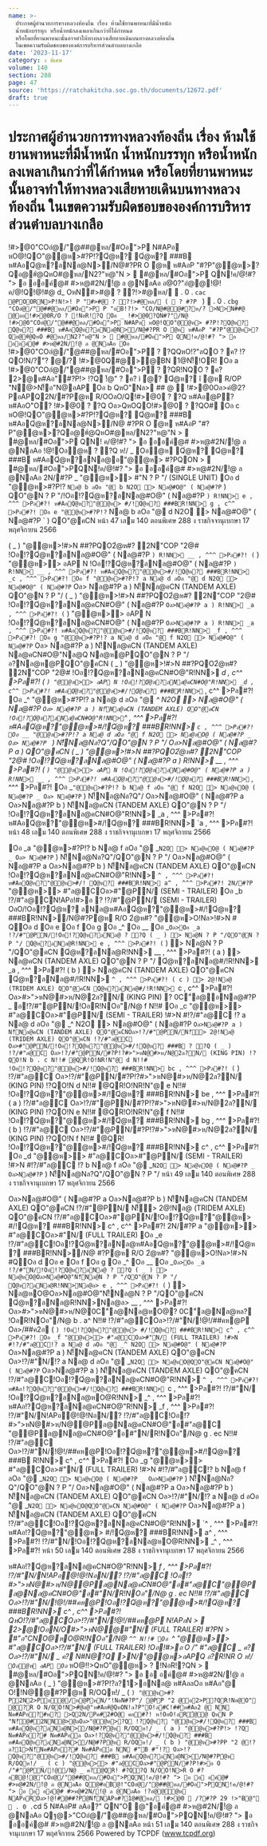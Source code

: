 ```yaml
---
name: >-
  ประกาศผู้อำนวยการทางหลวงท้องถิ่น เรื่อง ห้ามใช้ยานพาหนะที่มีน้ำหนัก
  น้ำหนักบรรทุก หรือน้ำหนักลงเพลาเกินกว่าที่ได้กำหนด
  หรือโดยที่ยานพาหนะนั้นอาจทำให้ทางหลวงเสียหายเดินบนทางหลวงท้องถิ่น
  ในเขตความรับผิดชอบขององค์การบริหารส่วนตำบลบางเกลือ
date: '2023-11-17'
category: ง พิเศษ
volume: 140
section: 288
page: 47
source: 'https://ratchakitcha.soc.go.th/documents/12672.pdf'
draft: true
---
```


# ประกาศผู้อำนวยการทางหลวงท้องถิ่น เรื่อง ห้ามใช้ยานพาหนะที่มีน้ำหนัก น้ำหนักบรรทุก หรือน้ำหนักลงเพลาเกินกว่าที่ได้กำหนด หรือโดยที่ยานพาหนะนั้นอาจทำให้ทางหลวงเสียหายเดินบนทางหลวงท้องถิ่น ในเขตความรับผิดชอบขององค์การบริหารส่วนตำบลบางเกลือ

!#>@0"COอํ@/"@##@หล/#Oอ">P N#APอ หO@!QO"@@ห>#?P!?Qํ@ห? Qํ@ห? ###B ห#AอQํ@ห?ลNล@N>/N@#?PR O ํ@ห ห#AอP "#?P"@@ห>?Qอ@#ํ@QหO#@หล/N2?"ห@"N >  #@หล/#Oอ">P QN!ค/@!#? "> อ ออค์@# #>ห@#2N/!ํ@ ล @NลAอ อ@0?"อํ@@!@!ค/@!Q!@!#@ d_ OหN#>#@ ? ?!>#@หล/  . 0 . `cac @POORN>P!N!>! P "#>#@ ? ?!>#@หล/ (  ? #?P ` )  . 0 . `cbg "COอํ@/"@##@หล/#Oอ">P P "อB!?!> "CO/N@#@@#?ห/? >N>N##@ @ออ!#>@0R/O ? !NอR!?Q Oอ _ !#>@0?QN#?"/N@ !#>@0"COอํ@/"@##@หล/#Oอ">P N#APอ หO@!QO"@@ห> #?P!?Qํ@ห? Qํ@ห? ###B ห#AอQํ@ห?ลNล@N>/N@#?PR O ํ@ห ห#AอP "#?P"@@ห>?Qอ@#ํ@QหO #@หล/N2?"ห@"N >  #@หล/#Oอ">P QN!ค/@!#? "> อ ออค์@# #>ห@#2N/!ํ@ ล @NลAอ Oอ ` !#>@0"COอํ@/"@##@หล/#Oอ">P ? ?QQหO!?"ลQO ? ค? !?QO!N/?"? @/? !#>@0Q#@>@BN 1@N!็!OR! Oอ a !#>@0"COอํ@/"@##@หล/#Oอ">P ? ?QR!NQO ? ค? 2>@ห#Aอ"#?P!> !?Q !้@" ? ค? ì ํ@? Qํ@ห? î ํ@ห R/OP "N@>N!็อ"N@อAP Oอ b QหO"Nล> ## @  !#>@0Oล>คํ@2?PอAPQ2N/#?Pํ@ห R/OOลO/Q!#>@0 ? ?Q ห#Aอ@P? ห#AอO"O? !#>@0 ? ?Q Oล>QหOQO!#>@0 ? ?QO# Oอ c หO@!QO"@@ห>#?P!?Qํ@ห? Qํ@ห? ###B ห#AอQํ@ห?ลNล@N>/N@ #?PR O ํ@ห ห#AอP "#?P"@@ห>?Qอ@#ํ@QหO#@หล/N2?"ห@"N >  #@หล/#Oอ">P QN! ค/@!#? "> อ ออค์@# #>ห@#2N/!ํ@ ล @NลAอ !@!Oอํ@ห ? ?Q ห!/ _ Oอํ@ห Qํ@ห? Qํ@ห? ###B ห#AอQํ@ห?ลNล@อ"@@ห> #?PQON >  #@หล/#Oอ">PQN!ค/@!#? "> อ ออค์@# #>ห@#2N/!ํ@ ล @NลAอ 2N/#?P _ "@@ห>> #"N ? P "/ (SINGLE UNIT) Oอ d "@@ห>#?P!? ` Nล@ b ลOอ "@ b N2O > Nล@#O@" ( Nล@#?P ` ) QO"@N ? P "/!Oอ!?Qํ@ห?ลNล@#O@" ( Nล@#?P ` ) R!NN> e , ^^^ >Pล#?! ห#AอQํ@ห?"@@ห> #/!Qํ@ห? ###BR!NN> g , c^^ >Pล#?! Oอ e "@@ห>#?P!? ` Nล@ b ลOอ "@ d N2O > Nล@#O@" ( Nล@#?P ` ) QO"@คCN หน้า 47 เลม 140 ตอนพิเศษ 288 ง ราชกิจจานุเบกษา 17 พฤศจิกายน 2566

( _ ) "@@ห>!#>N ##?PQO2ํ@ห#? 2N"COP "2@# !Oอ!?Qํ@ห?ลNล@#O@" ( Nล@#?P ` ) R!NN> __ , ^^^ >Pล#?! ( ` ) "@@ห>> อAP N !Oอ!?Qํ@ห?ลNล@#O@" ( Nล@#?P ` ) R!NN> __ , ^^^ >Pล#?! ห#AอQํ@ห?"@@ห>#/!Qํ@ห? ###BR!NN> _c , ^^^ >Pล#?! Oอ f "@@ห>#?P!? a Nล@ d ลOอ "@ d N2O > Nล@#O@" ( Nล@#?P ` Oล> Nล@#?P a ) N!็Nล@คCN (TANDEM AXLE) QO"@N ? P "/ ( _ ) "@@ห>!#>N ##?PQO2ํ@ห#? 2N"COP "2@# !Oอ!?Qํ@ห?ลNล@คCN#O@" ( Nล@#?P ` Oล>Nล@#?P a ) R!NN> _a , ^^^ >Pล#?! ( ` ) "@@ห>> อAP N !Oอ!?Qํ@ห?ลNล@คCN#O@" ( Nล@#?P ` Oล>Nล@#?P a ) R!NN> _a , ^^^ >Pล#?! ห#AอQํ@ห?"@@ห>#/!Qํ@ห? ###BR!NN> _f , ^^^ >Pล#?! Oอ g "@@ห>#?P!? a Nล@ d ลOอ "@ f N2O > Nล@#O@" ( Nล@#?P ` Oล> Nล@#?P a ) N!็Nล@คCN (TANDEM AXLE) Nล@คCN#O@"Nล@Q Nล@ห@PQO"@N ? P "/อ?Nล@ห@PQO"@คCN ( _ ) "@@ห>!#>N ##?PQO2ํ@ห#? 2N"COP "2@# !Oอ!?Qํ@ห?ลNล@คCN#O@"R!NN> _d , c^^ >Pล#?! ( ` ) "@@ห>> อAP N !Oอ!?Qํ@ห?ลNล@คCN#O@"R!NN> _d , c^^ >Pล#?! ห#AอQํ@ห?"@@ห>#/!Qํ@ห? ###BR!NN> `_ , c^^ >Pล#?! Oอ _^ "@@ห>#?P!? a Nล@ d ลOอ "@ _^ N2O > Nล@#O@" ( Nล@#?P ` Oล> Nล@#?P a ) N!็Nล@คCN (TANDEM AXLE) QO"@คCN !Oอ!?Qํ@ห?ลNล@คCN#O@"R!NN> `^ , ^^^ >Pล#?! ห#AอQํ@ห?"@@ห>#/!Qํ@ห? ###BR!NN> `c , ^^^ >Pล#?! Oอ __ "@@ห>#?P!? a Nล@ d ลOอ "@ f N2O > Nล@หO@ ( Nล@#?P _ Oล> Nล@#?P ` ) N!็Nล@Nล?Q"/QO"@N ? P "/ Oล>Nล@#O@" ( Nล@#?P a ) QO"@คCN ( _ ) "@@ห>!#>N ##?PQO2ํ@ห#? 2N"COP "2@# !Oอ!?Qํ@ห?ลNล@#O@" ( Nล@#?P a ) R!NN> __ , ^^^ >Pล#?! ( ` ) "@@ห>> อAP N !Oอ!?Qํ@ห?ลNล@#O@" ( Nล@#?P a ) R!NN> __ , ^^^ >Pล#?! ห#AอQํ@ห?"@@ห>#/!Qํ@ห? ###BR!NN> `_ , ^^^ >Pล#?! Oอ _` "@@ห>#?P!? b Nล@ f ลOอ "@ f N2O > Nล@หO@ ( Nล@#?P _ Oล> Nล@#?P ` ) N!็Nล@Nล?Q"/ Oล>Nล@#O@" ( Nล@#?P a Oล>Nล@#?P b ) N!็Nล@คCN (TANDEM AXLE) QO"@N ? P "/ !Oอ!?Qํ@ห?ลNล@คCN#O@"R!NN> _a , ^^^ >Pล#?! ห#AอQํ@ห?"@@ห>#/!Qํ@ห? ###BR!NN> `a , ^^^ >Pล#?! หน้า 48 เลม 140 ตอนพิเศษ 288 ง ราชกิจจานุเบกษา 17 พฤศจิกายน 2566

Oอ _a "@@ห>#?P!? b Nล@ f ลOอ "@ _` N2O > Nล@หO@ ( Nล@#?P _ Oล> Nล@#?P ` ) N!็Nล@Nล?Q"/QO"@N ? P "/ Oล>Nล@#O@" ( Nล@#?P a Oล>Nล@#?P b ) N!็Nล@คCN (TANDEM AXLE) QO"@คCN !Oอ!?Qํ@ห?ลNล@คCN#O@"R!NN> `^ , ^^^ >Pล#?! ห#AอQํ@ห?"@@ห>#/! Qํ@ห? ###BR!NN> a^ , ^^^ >Pล#?! 2N/#?P ` "@@ห>> #"ล@COล>#"@PN/ (SEMI - TRAILER) Oอ _b !?/#"ล@CN!APอ!#>อ ? !?/#"@PN/ (SEMI - TRAILER) OลO/!Oอ!?Qํ@ห? ลNล@ห#AอQํ@ห?"@@ห>#/!Qํ@ห? ###BR!NN>/N@#?Pํ@ห R/O 2ํ@ห#? "@@ห>O!Nล>!#>N # QOอ d Oอ e Oอ f Oอ g Oอ _^ Oอ __ Oอ _` Oล>Oอ _a !?/#"@PN/!Oอ!?Qํ@ห?ลNล@ ? ?Q ( _ ) > Nล@N ? P "/QO"@N ? P "/ Qํ@ห?ลNล@R!NN> e , ^^^ >Pล#?! ( ` ) > Nล@N ? P "/QO"@คCN Qํ@ห?ลNล@R!NN> __ , ^^^ >Pล#?! ( a ) > Nล@คCN (TANDEM AXLE) QO"@N ? P "/ Qํ@ห?ลNล@#/!R!NN> _a , ^^^ >Pล#?! ( b ) > Nล@คCN (TANDEM AXLE) QO"@คCN Qํ@ห?ลNล@#/!R!NN> `^ , ^^^ >Pล#?! ( c ) > 2@!Nล@ (TRIDEM AXLE) QO"@คCN Qํ@ห?ลNล@#/!R!NN> `c , c^^ >Pล#?! Oล>#>">หN@#>ห/N@2ล?N/ (KING PIN) ? 0C"์ล@อNล@#?P _ อ!?/#"@PN/!OอR!NOอ"/N@ f N!!# Oอ _c "@@ห>> #"ล@COล>#"@PN/ (SEMI - TRAILER) !#>N #!?/#"ล@C !? a Nล@ d ลOอ "@ _^ N2O > Nล@#O@" ( Nล@#?P ` Oล>Nล@#?P a ) N!็Nล@คCN (TANDEM AXLE) QO"@คCNOล>!?/#"@PN/N!็> 2@!Nล@ (TRIDEM AXLE) QO"@คCN !?/#"ล@C Oล>#"@PN/!Oอ!?Qํ@ห?"@@ห>#/!Qํ@ห? ###B ? ?Q ( _ ) !?/#"ล@C Oล>!?/#"@PN/#?P!?#>">หN@#>ห/N@2ล?N/ (KING PIN) !?QO!N b . c N!!# @QR!O!NR!N"@ d N!!# !Oอ!?Qํ@ห?"@@ห>#/!Qํ@ห? ###BR!NN> bc , ^^^ >Pล#?! ( ` ) !?/#"ล@C Oล>!?/#"@PN/#?P!?#>">หN@#>ห/N@2ล?N/ (KING PIN) !?QO!N d N!!# @QR!O!NR!N"@ e N!!# !Oอ!?Qํ@ห?"@@ห>#/!Qํ@ห? ###BR!NN> be , ^^^ >Pล#?! ( a ) !?/#"ล@C Oล>!?/#"@PN/#?P!?#>">หN@#>ห/N@2ล?N/ (KING PIN) !?QO!N e N!!# @QR!O!NR!N"@ f N!!# !Oอ!?Qํ@ห?"@@ห>#/!Qํ@ห? ###BR!NN> bg , ^^^ >Pล#?! ( b ) !?/#"ล@C Oล>!?/#"@PN/#?P!?#>">หN@#>ห/N@2ล?N/ (KING PIN) !?QO!N f N!!# @QR! !Oอ!?Qํ@ห?"@@ห>#/!Qํ@ห? ###BR!NN> c^ , c^^ >Pล#?! Oอ _d "@@ห>> #"ล@COล>#"@PN/ (SEMI - TRAILER) !#>N #!?/#"ล@C !? b Nล@ f ลOอ "@ _` N2O > Nล@หO@ ( Nล@#?P _ Oล>Nล@#?P ` ) N!็Nล@Nล?Q"/QO"@N ? P "/ หน้า 49 เลม 140 ตอนพิเศษ 288 ง ราชกิจจานุเบกษา 17 พฤศจิกายน 2566

Oล>Nล@#O@" ( Nล@#?P a Oล>Nล@#?P b ) N!็Nล@คCN (TANDEM AXLE) QO"@คCN !?/#"@PN/ N!็> 2@!Nล@ (TRIDEM AXLE) QO"@คCN !?/#"ล@COล>#"@PN/!Oอ!?Qํ@ห?"@@ห> #/!Qํ@ห? ###BR!NN> c^ , c^^ >Pล#?! 2N/#?P a "@@ห>> #"ล@COล>#"N/ (FULL TRAILER) Oอ _e !?/#"ล@C!Oอ!?Qํ@ห?ลNล@ห#AอQํ@ห?"@@ห>#/!Qํ@ห? ###BR!NN>/N@ #?Pํ@ห R/O 2ํ@ห#? "@@ห>O!Nล>!#>N #QOอ d Oอ e Oอ f Oอ g Oอ _^ Oอ __ Oอ _` Oล>Oอ _a !?/#"N/!Oอ!?Qํ@ห?ลNล@ ? ?Q ( _ ) > Nล@หO@Oล>Nล@#O@"N!็Nล@N ? P "/QO"@N ? P "/ Qํ@ห?ลNล@R!NN>Nล@ล> e , ^^^ >Pล#?! ( ` ) > Nล@หO@Oล>Nล@#O@"N!็Nล@N ? P "/QO"@คCN Qํ@ห?ลNล@R!NN>Nล@ล> __ , ^^^ >Pล#?! Oล>#>">หN@#>ห/N@0C"์ล@Nล@หO@? 0C"์ล@Nล@หล? !OอR!NOอ"/N@ b . a^ N!!# !?/#"ล@COล>!?/#"N/!@!/##คห@P Oล>/##ค2อ ( ` ) !Oอ!?Qํ@ห?"@@ห> #/!Qํ@ห? ###BR!NN> c^ , c^^ >Pล#?! Oอ _f "@@ห>> #"ล@COล>#"N/ (FULL TRAILER) !#>N #!?/#"ล@C!? a Nล@ d ลOอ "@ _^ N2O > Nล@#O@" ( Nล@#?P ` Oล>Nล@#?P a ) N!็Nล@คCN (TANDEM AXLE) QO"@คCN Oล>!?/#"N/!? a Nล@ d ลOอ "@ _` N2O > Nล@หO@QO"@คCN Nล@#O@" ( Nล@#?P ` Oล>Nล@#?P a ) N!็Nล@คCN (TANDEM AXLE) QO"@คCN !?/#"ล@C!Oอ!?Qํ@ห?ลNล@คCN#O@"R!NN> `^ , ^^^ >Pล#?! ห#Aอ!?Qํ@ห?"@@ห>#/!Qํ@ห? ###BR!NN> `c , ^^^ >Pล#?! !?/#"N/ !Oอ!?Qํ@ห?ลNล@หO@R!NN> _^ , ^^^ >Pล#?! ห#Aอ!?Qํ@ห?ลNล@คCN#O@"R!NN> _f , ^^^ >Pล#?! !?/#"N/N!APอํ@!@!NอN/? !?/#"ล@C!Oอ!?#>">หN@#>ห/N@@Pล@Nล@คCN#O@"อ#"ล@C "@@Pล@Nล@คCN#O@"อ#"N/R!NOอ"/N@ g . ec N!!# !?/#"ล@C Oล>!?/#"N/!@!/##คห@P!Oอ!?Qํ@ห?"@@ห>#/!Qํ@ห? ###B R!NN> c^ , c^^ >Pล#?! Oอ _g "@@ห>> #"ล@COล>#"N/ (FULL TRAILER) !#>N #!?/#"ล@C!? b Nล@ f ลOอ "@ _` N2O > Nล@หO@ ( Nล@#?P _ Oล>Nล@#?P ` ) N!็Nล@Nล?Q"/QO"@N ? P "/ Oล>Nล@#O@" ( Nล@#?P a Oล>Nล@#?P b ) N!็Nล@คCN (TANDEM AXLE) QO"@คCN Oล>!?/#"N/!? a Nล@ d ลOอ "@ _` N2O > Nล@หO@QO"@คCN Nล@#O@" ( Nล@#?P ` Oล>Nล@#?P a ) N!็Nล@คCN (TANDEM AXLE) QO"@คCN !?/#"ล@C!Oอ!?Qํ@ห?ลNล@คCN#O@"R!NN> `^ , ^^^ >Pล#?! ห#Aอ!?Qํ@ห?"@@ห> #/!Qํ@ห? ###BR!NN> a^ , ^^^ >Pล#?! !?/#"N/!Oอ!?Qํ@ห?ลNล@หO@R!NN> _^ , ^^^ >Pล#?! หน้า 50 เลม 140 ตอนพิเศษ 288 ง ราชกิจจานุเบกษา 17 พฤศจิกายน 2566

ห#Aอ!?Qํ@ห?ลNล@คCN#O@"R!NN> _f , ^^^ >Pล#?! !?/#"N/N!APอํ@!@!NอN/? !?/#"ล@C !Oอ!?#>">หN@#>ห/N@@Pล@Nล@คCN#O@"อ#"ล@C"@@Pล@Nล@คCN#O@"อ#"N/R!NOอ"/N@ g . ec N!!# !?/#"ล@C Oล>!?/#"N/!@!/##คห@P!Oอ!?Qํ@ห?"@@ห>#/!Qํ@ห? ###BR!NN> c^ , c^^ >Pล#?! QหO!?/#"ล@COล>!?/#"N/!@!/##คห@P N!APอN >  2>@!OอN/O#>">หN@@#"N/ (FULL TRAILER) #?PN > #"อ"CNO@หO@R!NOอ"/N@ `^^ N!!# Oอ `^ "@@ห>> #"ล@COล>!?/#"N/ (FULL TRAILER) !Oอ!#>อ O /" #"ล@C _ ค? Oล>!?/#"N/ _ ค? N#N@?Q >N/"@@ห>อAPQ อ?R!NR O ห!/ ` Oอํ@ห อAP Oอ `_ หO@!!>QหO"@@ห> ? !NอR!?QN >  #@หล/#Oอ">PQN!ค/@!#? "> อ อ อค์@# #>ห@#2N/!ํ@ ล @NลAอ ( _ ) "@@ห>#?P!?ล?1>อNล@ ห#AอลOอ ห#Aอ"@ O!!N@@#?Pํ@ห R/OQห!/ _ ( ` ) "@@ห>#?P2N2>Pอํ@/ห@PหN/"!NอN#?P"/ @PP "2 @อ2>P?QR!Nอ@O" @?R O N/OO!N>#ํ@ล@"ห#Aอ#ํ@QหON!ล?P"O!ล#C!##ห#Aอ2 @ NN Nค#APอ?#ห? >Q2N/Pค#2#O@ คอ#?! ห!OอO!ลR้@@ QหN P "N!็@#2NN@>@ลOล>"@@ห>?Q !?Qํ@ห? "@@ห>#/!Qํ@ห? ###B ห#AอQํ@ห?ลNล@N>/N@#?Pํ@ห R/OQห!/ _ ( a ) "@@ห>#?P!> !?Q Nค#APอ?# Nค#APอล Oล>!?Qํ@ห?"@@ห>#/!Qํ@ห? ###B ห#AอQํ@ห?ลNล@N>/N@#?Pํ@ห R/OQห!/ _ ( b ) "@@ห>#?PP "2 @!?ล?1>N!็Nค#APอ?# Nค#APอล NN #"B #"!? Oล>!? Qํ@ห?"@@ห>#/!Qํ@ห? ###B ห#AอQํ@ห?ลNล@N>/N@#?Pํ@ห R/OQห!/ _ ( c ) "@@ห>> #"ล@COล>#"@PN/#?P!#>อ O /"#"@PN/!@/N@ _ ค?@QR! #?Q?Q N/OO!N>R O #? อB@!@"COอํ@/"@##@หล/#Oอ">PQN!ค/@!#? "> อ อ อค์@# #>ห@#2N/!ํ@ ล @NลAอ Q@#อB@!"COอํ@/"@##@หล/#Oอ">PQN!ค/@!#? "> อ อ อค์@# #>ห@#2N/!ํ@ ล @NลAอ !?อํ@@ํ@ห NAPอROล>!@!#@##?Pํ@N!็NAPอ#?1@#@หล/ !#>@0  /?#?P 29 !>"B@"  . 0 . `cd 5 N#AอP# ลAอ?" QN"O @"อค์@# #>ห@#2N/!ํ@ ล @NลAอ Qฐ@>"COอํ@/"@##@หล/#Oอ">PQN!ค/@!#? "> อ ออค์@# #>ห@#2N/!ํ@ ล @NลAอ หน้า 51 เลม 140 ตอนพิเศษ 288 ง ราชกิจจานุเบกษา 17 พฤศจิกายน 2566 Powered by TCPDF (www.tcpdf.org)
